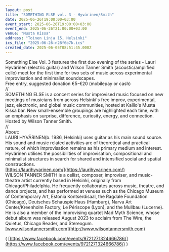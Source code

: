 ```yaml
---
layout: post
title: "SOMETHING ELSE vol. 3 - Hyvärinen/Smith"
date: 2025-06-26T19:00:00+03:00
event_start: 2025-06-26T19:00:00+03:00
event_end: 2025-06-26T21:00:00+03:00
venue: "Musta Kissa"
address: "Toinen Linja 15, Helsinki"
ics_file: "2025-06-26-n28f6o7k.ics"
created_date: 2025-06-05T08:51:45.000Z
---
```


Something Else Vol. 3 features the first duo evening of the series - Lauri Hyvärinen (electric guitar) and Wilson Tanner Smith (acoustic/amplified cello) meet for the first time for two sets of music across experimental improvisation and minimalist soundscapes.  
Free entry, suggested donation €5-€20 (mobilepay or cash)  
//  
SOMETHING ELSE is a concert series for improvised music focused on new meetings of musicians from across Helsinki's free improv, experimental, jazz, electronic, and global music communities, hosted at Kallio's Musta Kissa bar. New small-ensemble groupings are highlighted each time, with an emphasis on surprise, difference, curiosity, energy, and connection. Hosted by Wilson Tanner Smith.  
//  
About:  
LAURI HYVÄRINEN(b. 1986, Helsinki) uses guitar as his main sound source. His sound and music related activities are of theoretical and practical nature, of which improvisation remains as his primary medium and interest. Hyvärinen utilises the possibilities of improvisation, compositional and minimalist structures in search for shared and intensified social and spatial constructions.  
[https://laurihyvarinen.com/](https://laurihyvarinen.com/)  
WILSON TANNER SMITH is a cellist, composer, improviser, and music-theatre artist currently based in Helsinki, originally from Chicago/Philadelphia. He frequently collaborates across music, theatre, and dance projects, and has performed at venues such as the Chicago Museum of Contemporary Art, Estonia Kontserdisaal, the Ragdale Foundation (Chicago), Deutsches SchauspielHaus (Hamburg), Narva Art Center/Kreenholm Factory, Le Périscope (Lyon), and the Mullbau (Lucerne). He is also a member of the improvising quartet Mad Myth Science, whose debut album was released August 2023 to acclaim from The Wire, the Quietus, Chicago Reader, and Stereogum.  
[www.wilsontannersmith.com](http://www.wilsontannersmith.com)   
  
( [https://www.facebook.com/events/9721271324666786/](https://www.facebook.com/events/9721271324666786/) )
